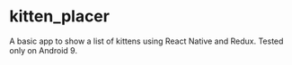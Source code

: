 # kitten_placer

A basic app to show a list of kittens using React Native and Redux.
Tested only on Android 9.
